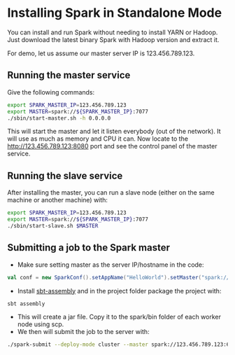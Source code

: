 # Installing Spark in Standalone Mode

You can install and run Spark without needing to install YARN or Hadoop. Just download the latest binary Spark with Hadoop version and extract it.

For demo, let us assume our master server IP is 123.456.789.123.

## Running the master service

Give the following commands:

```bash
export SPARK_MASTER_IP=123.456.789.123
export MASTER=spark://${SPARK_MASTER_IP}:7077
./sbin/start-master.sh -h 0.0.0.0
```

This will start the master and let it listen everybody (out of the network). It will use as much as memory and CPU it can. Now locate to the http://123.456.789.123:8080 port and see the control panel of the master service.

## Running the slave service

After installing the master, you can run a slave node (either on the same machine or another machine) with:

```bash
export SPARK_MASTER_IP=123.456.789.123
export MASTER=spark://${SPARK_MASTER_IP}:7077
./sbin/start-slave.sh $MASTER
```

## Submitting a job to the Spark master

* Make sure setting master as the server IP/hostname in the code:

```scala
val conf = new SparkConf().setAppName("HelloWorld").setMaster("spark://123.456.789.123:7077")
```

* Install [sbt-assembly](https://github.com/sbt/sbt-assembly) and in the project folder package the project with:

```bash
sbt assembly
```

* This will create a jar file. Copy it to the spark/bin folder of each worker node using scp.
* We then will submit the job to the server with:

```bash
./spark-submit --deploy-mode cluster --master spark://123.456.789.123:6066 --class HelloWorld /home/user/spark-1.5.1-bin/hadoop2.6/bin/HelloWorld-assembly-1.0.jar
```

